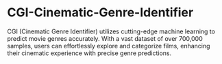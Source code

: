 # CGI-Cinematic-Genre-Identifier
CGI (Cinematic Genre Identifier) utilizes cutting-edge machine learning to predict movie genres accurately. With a vast dataset of over 700,000 samples, users can effortlessly explore and categorize films, enhancing their cinematic experience with precise genre predictions.
